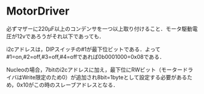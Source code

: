 # MotorDriver

必ずマザーに220μF以上のコンデンサを一つ以上取り付けること．モータ駆動電圧が12vであろうがそれ以下であっても．

i2cアドレスは，DIPスイッチの#1が最下位ビットである．よって#1=on,#2=off,#3=off,#4=offであれば0b0001000=0x08である．

Nucleoの場合，7bitのi2cアドレスに加え，最下位にRWビット（モータードライバはWrite限定のため0）が追加され8bit=1byteとして設定する必要があるため，0x10がこの時のスレーブアドレスとなる．
